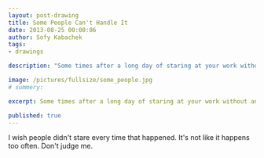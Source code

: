 ```yaml
---
layout: post-drawing
title: Some People Can't Handle It
date: 2013-08-25 00:00:06
author: Sofy Kabachek
tags:
- drawings

description: "Some times after a long day of staring at your work without any progress, the only logical thing to do is - go crazy. I wish people didn't stare every time that happened. It's not like it happens too often. Don't judge me."

image: /pictures/fullsize/some_people.jpg
# summery:

excerpt: Some times after a long day of staring at your work without any progress, the only logical thing to do is - go crazy.

published: true
---
```


I wish people didn't stare every time that happened. It's not like it happens too often. Don't judge me.
